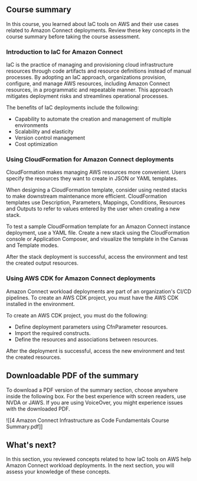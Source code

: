 ## Course summary

In this course, you learned about IaC tools on AWS and their use cases related to Amazon Connect deployments. Review these key concepts in the course summary before taking the course assessment.

### Introduction to IaC for Amazon Connect
    
IaC is the practice of managing and provisioning cloud infrastructure resources through code artifacts and resource definitions instead of manual processes. By adopting an IaC approach, organizations provision, configure, and manage AWS resources, including Amazon Connect resources, in a programmatic and repeatable manner. This approach mitigates deployment risks and streamlines operational processes.

  

The benefits of IaC deployments include the following:

- Capability to automate the creation and management of multiple environments
- Scalability and elasticity
- Version control management
- Cost optimization

### Using CloudFormation for Amazon Connect deployments

CloudFormation makes managing AWS resources more convenient. Users specify the resources they want to create in JSON or YAML templates.  
  
When designing a CloudFormation template, consider using nested stacks to make downstream maintenance more efficient. CloudFormation templates use Description, Parameters, Mappings, Conditions, Resources and Outputs to refer to values entered by the user when creating a new stack. 

  

To test a sample CloudFormation template for an Amazon Connect instance deployment, use a YAML file. Create a new stack using the CloudFormation console or Application Composer, and visualize the template in the Canvas and Template modes. 

  

After the stack deployment is successful, access the environment and test the created output resources.


### Using AWS CDK for Amazon Connect deployments

Amazon Connect workload deployments are part of an organization's CI/CD pipelines. To create an AWS CDK project, you must have the AWS CDK installed in the environment.

  

To create an AWS CDK project, you must do the following:

- Define deployment parameters using CfnParameter resources.
- Import the required constructs.
- Define the resources and associations between resources.

After the deployment is successful, access the new environment and test the created resources.


## Downloadable PDF of the summary

To download a PDF version of the summary section, choose anywhere inside the following box. For the best experience with screen readers, use NVDA or JAWS. If you are using VoiceOver, you might experience issues with the downloaded PDF.

![[4 Amazon Connect Infrastructure as Code Fundamentals Course Summary.pdf]]

## What's next?
In this section, you reviewed concepts related to how IaC tools on AWS help Amazon Connect workload deployments. In the next section, you will assess your knowledge of these concepts.